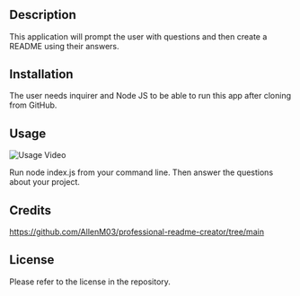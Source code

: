 # <Professional README Generator>

## Description

This application will prompt the user with questions and then create a README using their answers.

## Installation

The user needs inquirer and Node JS to be able to run this app after cloning from GitHub. 

## Usage

![Usage Video](<Untitled_ Sep 25, 2023 10_44 PM.gif>)

Run node index.js from your command line. Then answer the questions about your project. 

## Credits

https://github.com/AllenM03/professional-readme-creator/tree/main

## License

Please refer to the license in the repository.